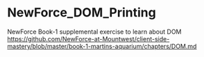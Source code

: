 # NewForce_DOM_Printing
NewForce Book-1 supplemental exercise to learn about DOM
https://github.com/NewForce-at-Mountwest/client-side-mastery/blob/master/book-1-martins-aquarium/chapters/DOM.md
